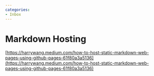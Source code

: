 ```yaml
---
categories:
- Inbox
---
```

# Markdown Hosting

[https://harrywang.medium.com/how-to-host-static-markdown-web-pages-using-github-pages-61f80a3a5136](https://harrywang.medium.com/how-to-host-static-markdown-web-pages-using-github-pages-61f80a3a5136)